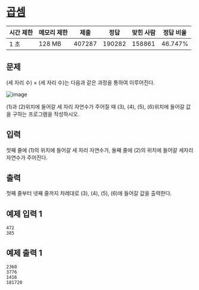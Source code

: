 # [곱셈](https://www.acmicpc.net/problem/2588)

| 시간 제한 | 메모리 제한 | 제출 | 정답 | 맞힌 사람 | 정답 비율 |
| --- | --- | --- | --- | --- | --- |
| 1 초 | 128 MB | 407287 | 190282 | 158861 | 46.747% |

## 문제

(세 자리 수) × (세 자리 수)는 다음과 같은 과정을 통하여 이루어진다.

![image](https://github.com/wkdtjdwns/CSharp/assets/128266768/b8959675-1c79-44bc-87bb-953c5ef0bc9d)

(1)과 (2)위치에 들어갈 세 자리 자연수가 주어질 때 (3), (4), (5), (6)위치에 들어갈 값을 구하는 프로그램을 작성하시오.

## 입력

첫째 줄에 (1)의 위치에 들어갈 세 자리 자연수가, 둘째 줄에 (2)의 위치에 들어갈 세자리 자연수가 주어진다.

## 출력

첫째 줄부터 넷째 줄까지 차례대로 (3), (4), (5), (6)에 들어갈 값을 출력한다.

## 예제 입력 1

```
472
385

```

## 예제 출력 1

```
2360
3776
1416
181720
```
